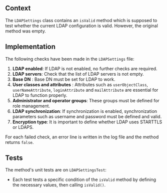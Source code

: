 ## Context

The `LDAPSettings` class contains an `isValid` method which is supposed to test whether the current LDAP configuration is valid. However, the original method was empty.
## Implementation


The following checks have been made in the `LDAPSettings` file:

1. **LDAP enabled**: If LDAP is not enabled, no further checks are required.
2. **LDAP servers**: Check that the list of LDAP servers is not empty.
3. **Base DN** : Base DN must be set for LDAP to work.
4. **User classes and attributes** : Attributes such as `userObjectClass`, `userNameAttribute`, `loginAttribute` and `mailAttribute` are essential for LDAP to function properly.
5. **Administrator and operator groups**: These groups must be defined for role management.
6. **LDAP synchronization**: If synchronization is enabled, synchronization parameters such as username and password must be defined and valid.
7. **Encryption type**: It is important to define whether LDAP uses STARTTLS or LDAPS.

For each failed check, an error line is written in the log file and the method returns `false`. 

## Tests

The method's unit tests are on `LDAPSettingsTest`:
- Each test tests a specific condition of the `isValid` method by defining the necessary values, then calling `isValid()`. 